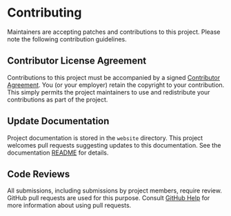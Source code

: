 # Contributing
Maintainers are accepting patches and contributions to this project.
Please note the following contribution guidelines.

## Contributor License Agreement

Contributions to this project must be accompanied by a signed [Contributor Agreement](ContributorAgreement.txt).
You (or your employer) retain the copyright to your contribution.
This simply permits the project maintainers to use and redistribute your contributions as part of the project.

## Update Documentation

Project documentation is stored in the `website` directory.
This project welcomes pull requests suggesting updates to this documentation.
See the documentation [README](./website/README.md) for details.

## Code Reviews

All submissions, including submissions by project members, require review.
GitHub pull requests are used for this purpose.
Consult [GitHub Help](https://help.github.com/articles/about-pull-requests/) for more information about using pull requests.
